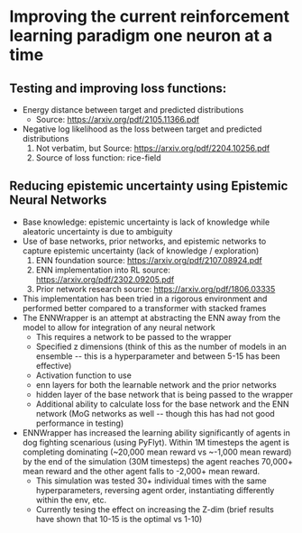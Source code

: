 # Improving the current reinforcement learning paradigm one neuron at a time

## Testing and improving loss functions:
- Energy distance between target and predicted distributions
    - Source: https://arxiv.org/pdf/2105.11366.pdf
- Negative log likelihood  as the loss between target and predicted distributions
    1. Not verbatim, but Source: https://arxiv.org/pdf/2204.10256.pdf
    2. Source of loss function: rice-field
 ## Reducing epistemic uncertainty using Epistemic Neural Networks
 - Base knowledge: epistemic uncertainty is lack of knowledge while aleatoric uncertainty is due to ambiguity
 - Use of base networks, prior networks, and epistemic networks to capture epistemic uncertainty (lack of knowledge / exploration)
    1. ENN foundation source: https://arxiv.org/pdf/2107.08924.pdf
    2. ENN implementation into RL source: https://arxiv.org/pdf/2302.09205.pdf
    3. Prior network research source: https://arxiv.org/pdf/1806.03335
 - This implementation has been tried in a rigorous environment and performed better compared to a transformer with stacked frames
 - The ENNWrapper is an attempt at abstracting the ENN away from the model to allow for integration of any neural network
    - This requires a network to be passed to the wrapper
    - Specified z dimensions (think of this as the number of models in an ensemble -- this is a hyperparameter and between 5-15 has been effective)
    - Activation function to use
    - enn layers for both the learnable network and the prior networks
    - hidden layer of the base network that is being passed to the wrapper
    - Additional ability to calculate loss for the base network and the ENN network (MoG networks as well -- though this has had not good performance in testing)
- ENNWrapper has increased the learning ability significantly of agents in dog fighting scenarious (using PyFlyt). Within 1M timesteps the agent is completing dominating (~20,000 mean reward vs ~-1,000 mean reward)
      by the end of the simulation (30M timesteps) the agent reaches 70,000+ mean reward and the other agent falls to -2,000+ mean reward.
    - This simulation was tested 30+ individual times with the same hyperparameters, reversing agent order, instantiating differently within the env, etc.
    - Currently tesing the effect on increasing the Z-dim (brief results have shown that 10-15 is the optimal vs 1-10)
  
